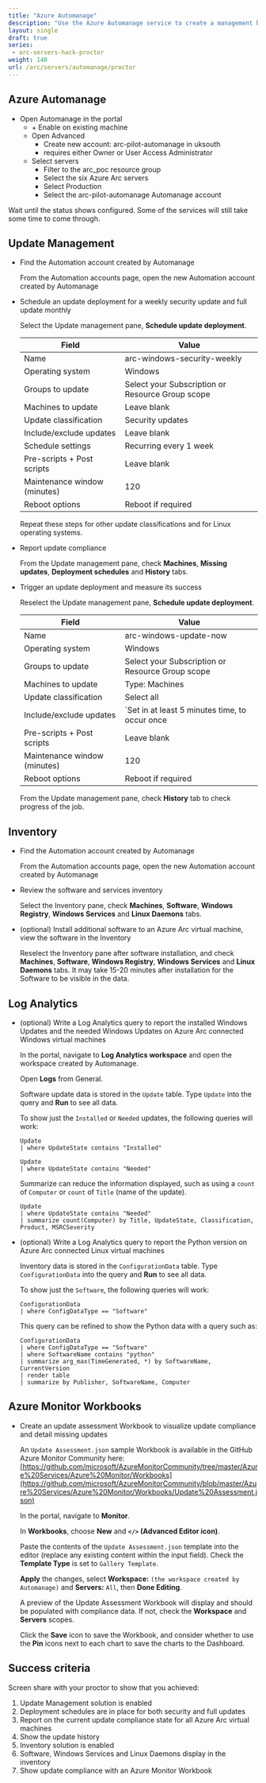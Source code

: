 ```yaml
---
title: "Azure Automanage"
description: "Use the Azure Automanage service to create a management baseline for the connected machines, enabling update management and inventory. Or use the services individually."
layout: single
draft: true
series:
 - arc-servers-hack-proctor
weight: 140
url: /arc/servers/automanage/proctor
---
```


## Azure Automanage

* Open Automanage in the portal
  * \+ Enable on existing machine
  * Open Advanced
    * Create new account: arc-pilot-automanage in uksouth
    * requires either Owner or User Access Administrator
  * Select servers
    * Filter to the arc_poc resource group
    * Select the six Azure Arc servers
    * Select Production
    * Select the arc-pilot-automanage Automanage account

Wait until the status shows configured. Some of the services will still take some time to come through.

## Update Management

* Find the Automation account created by Automanage

  From the Automation accounts page, open the new Automation account created by Automanage

* Schedule an update deployment for a weekly security update and full update monthly

  Select the Update management pane, **Schedule update deployment**.

  | Field | Value |
  |---|---|
  | Name | arc-windows-security-weekly |
  | Operating system | Windows |
  | Groups to update | Select your Subscription or Resource Group scope |
  | Machines to update | Leave blank |
  | Update classification | Security updates |
  | Include/exclude updates | Leave blank |
  | Schedule settings | Recurring every 1 week |
  | Pre-scripts + Post scripts | Leave blank |
  | Maintenance window (minutes) | 120 |
  | Reboot options | Reboot if required |

  Repeat these steps for other update classifications and for Linux operating systems.

* Report update compliance

  From the Update management pane, check **Machines**, **Missing updates**, **Deployment schedules** and **History** tabs.

* Trigger an update deployment and measure its success

  Reselect the Update management pane, **Schedule update deployment**.

  | Field | Value |
  |---|---|
  | Name | arc-windows-update-now |
  | Operating system | Windows |
  | Groups to update | Select your Subscription or Resource Group scope |
  | Machines to update | Type: Machines |
  | Update classification | Select all |
  | Include/exclude updates | `Set in at least 5 minutes time, to occur once |
  | Pre-scripts + Post scripts | Leave blank |
  | Maintenance window (minutes) | 120 |
  | Reboot options | Reboot if required |

  From the Update management pane, check **History** tab to check progress of the job.

## Inventory

* Find the Automation account created by Automanage

  From the Automation accounts page, open the new Automation account created by Automanage

* Review the software and services inventory

  Select the Inventory pane, check **Machines**, **Software**, **Windows Registry**, **Windows Services** and **Linux Daemons** tabs.

* (optional) Install additional software to an Azure Arc virtual machine, view the software in the Inventory

  Reselect the Inventory pane after software installation, and check **Machines**, **Software**, **Windows Registry**, **Windows Services** and **Linux Daemons** tabs. It may take 15-20 minutes after installation for the Software to be visible in the data.

## Log Analytics

* (optional) Write a Log Analytics query to report the installed Windows Updates and the needed Windows Updates on Azure Arc connected Windows virtual machines

  In the portal, navigate to **Log Analytics workspace** and open the workspace created by Automanage.

  Open **Logs** from General.

  Software update data is stored in the `Update` table. Type `Update` into the query and **Run** to see all data.

  To show just the `Installed` or `Needed` updates, the following queries will work:

  ```Kusto
  Update
  | where UpdateState contains "Installed"
  ```

    ```Kusto
  Update
  | where UpdateState contains "Needed"
  ```

  Summarize can reduce the information displayed, such as using a `count` of `Computer` or `count` of `Title` (name of the update).

    ```Kusto
    Update
  | where UpdateState contains "Needed"
  | summarize count(Computer) by Title, UpdateState, Classification, Product, MSRCSeverity
    ```

* (optional) Write a Log Analytics query to report the Python version on Azure Arc connected Linux virtual machines


  Inventory data is stored in the `ConfigurationData` table. Type `ConfigurationData` into the query and **Run** to see all data.

  To show just the `Software`, the following queries will work:

  ```Kusto
  ConfigurationData
  | where ConfigDataType == "Software"
  ```

  This query can be refined to show the Python data with a query such as:

  ```kusto
  ConfigurationData
  | where ConfigDataType == "Software"
  | where SoftwareName contains "python"
  | summarize arg_max(TimeGenerated, *) by SoftwareName, CurrentVersion
  | render table
  | summarize by Publisher, SoftwareName, Computer
  ```

## Azure Monitor Workbooks

* Create an update assessment Workbook to visualize update compliance and detail missing updates

  An `Update Assessment.json` sample Workbook is available in the GitHub Azure Monitor Community here: [https://github.com/microsoft/AzureMonitorCommunity/tree/master/Azure%20Services/Azure%20Monitor/Workbooks](https://github.com/microsoft/AzureMonitorCommunity/blob/master/Azure%20Services/Azure%20Monitor/Workbooks/Update%20Assessment.json)

  In the portal, navigate to **Monitor**.

  In **Workbooks**, choose **New** and **`</>` (Advanced Editor icon)**.

  Paste the contents of the `Update Assessment.json` template into the editor (replace any existing content within the input field). Check the **Template Type** is set to `Gallery Template`.

  **Apply** the changes, select **Workspace:** `(the workspace created by Automanage)` and **Servers:** `All`, then **Done Editing**.

  A preview of the Update Assessment Workbook will display and should be populated with compliance data. If not, check the **Workspace** and **Servers** scopes.

  Click the **Save** icon to save the Workbook, and consider whether to use the **Pin** icons next to each chart to save the charts to the Dashboard.

## Success criteria

Screen share with your proctor to show that you achieved:

1. Update Management solution is enabled
1. Deployment schedules are in place for both security and full updates
1. Report on the current update compliance state for all Azure Arc virtual machines
1. Show the update history
1. Inventory solution is enabled
1. Software, Windows Services and Linux Daemons display in the inventory
1. Show update compliance with an Azure Monitor Workbook
